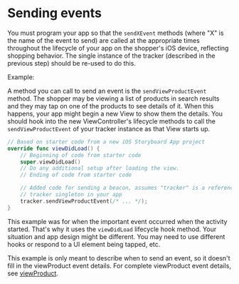 # Sending events

You must program your app so that the `sendXEvent` methods (where "X" is the name of the event to send) are called at the appropriate times throughout the lifecycle of your app on the shopper's iOS device, reflecting shopping behavior. The single instance of the tracker (described in the previous step) should be re-used to do this.

Example:

A method you can call to send an event is the `sendViewProductEvent` method. The shopper may be viewing a list of products in search results and they may tap on one of the products to see details of it. When this happens, your app might begin a new View to show them the details. You should hook into the new ViewController's lifecycle methods to call the `sendViewProductEvent` of your tracker instance as that View starts up. 

```swift
// Based on starter code from a new iOS Storyboard App project
override func viewDidLoad() {
    // Beginning of code from starter code
    super.viewDidLoad()
    // Do any additional setup after loading the view.
    // Ending of code from starter code

    // Added code for sending a beacon, assumes "tracker" is a reference to the
    // tracker singleton in your app
    tracker.sendViewProductEvent(/* ... */);
}
```

This example was for when the important event occurred when the activity started. That's why it uses the `viewDidLoad` lifecycle hook method. Your situation and app design might be different. You may need to use different hooks or respond to a UI element being tapped, etc.

This example is only meant to describe when to send an event, so it doesn't fill in the viewProduct event details. For complete viewProduct event details, see [viewProduct](viewProduct.md).
